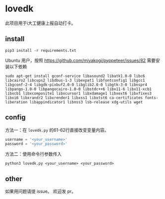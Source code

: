 # lovedk

此项目用于i大工健康上报自动打卡。

## install

```shell
pip3 install -r requirements.txt
```

Ubuntu 用户，按照 https://github.com/miyakogi/pyppeteer/issues/82 需要安装以下依赖
```shell
sudo apt-get install gconf-service libasound2 libatk1.0-0 libc6 libcairo2 libcups2 libdbus-1-3 libexpat1 libfontconfig1 libgcc1 libgconf-2-4 libgdk-pixbuf2.0-0 libglib2.0-0 libgtk-3-0 libnspr4 libpango-1.0-0 libpangocairo-1.0-0 libstdc++6 libx11-6 libx11-xcb1 libxcb1 libxcomposite1 libxcursor1 libxdamage1 libxext6 libxfixes3 libxi6 libxrandr2 libxrender1 libxss1 libxtst6 ca-certificates fonts-liberation libappindicator1 libnss3 lsb-release xdg-utils wget
```


## config
方法一：在 `lovedk.py` 的61-62行直接改变变量内容。
```python
username = '<your_username>'
password = '<your_password>'
```

方法二：使用命令行参数传入

```shell
python3 lovedk.py <your_username> <your_password>
```

## other
如果用问题请提 issue。
欢迎发 pr。
